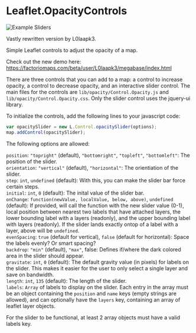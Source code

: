 Leaflet.OpacityControls
=======================

![Example Sliders](https://user-images.githubusercontent.com/6313423/46383475-d54df580-c6b0-11e8-9e7d-a3cefe3fdac7.png)


Vastly rewritten version by L0laapk3.

Simple Leaflet controls to adjust the opacity of a map.

Check out the new demo here: https://factoriomaps.com/beta/user/L0laapk3/megabase/index.html

There are three controls that you can add to a map: a control to increase opacity, a control to decrease opacity, and an interactive slider control. The main files for the controls are `lib/opacity/Control.Opacity.js` and `lib/opacity/Control.Opacity.css`. Only the slider control uses the jquery-ui library.

To initialize the controls, add the following lines to your javascript code:

```javascript
var opacitySlider = new L.Control.opacitySlider(options);
map.addControl(opacitySlider);
```
    
The following options are allowed:
    
`position`: `"topright"` (default), `"bottomright"`, `"topleft"`, `"bottomleft"`: The position of the slider.  
`orientation`: `"vertical"` (default), `"horizontal"`: The orientiation of the slider.  
`step`: `int`, `undefined` (default): With this, you can make the slider bar force certain steps.  
`initial`: `int`, `0` (default): The inital value of the slider bar.  
`onChange`: `function(newValue, localValue, below, above)`, `undefined` (default): If provided, will call the function with the new slider value (0-1), local position between nearest two labels that have attached layers, the lower bounding label with a layers (readonly), and the upper bounding label with layers (readonly). If the slider lands exactly ontop of a label with a layer, above will be `undefined`.  
`evenSpacing`: `true` (default for vertical), `false` (default for horizontal): Space the labels evenly? Or smart spacing?  
`backdrop`: `"min"` (default), `"max"`, false: Defines if/where the dark colored area in the slider should appear.  
`gravitate`: `int`, `0` (default): The default gravity value (in pixels) for labels on the slider. This makes it easier for the user to only select a single layer and save on bandwidth.  
`length`: `int`, `135` (default): The length of the slider.  
`labels`: `Array` of labels to display on the slider. Each entry in the array must be an object containing the `position` and `name` keys (empty strings are allowed), and can optionally have the `layers` key, containing an array of leaflet layer objects.

For the slider to be functional, at least 2 array objects must have a valid labels key.
   